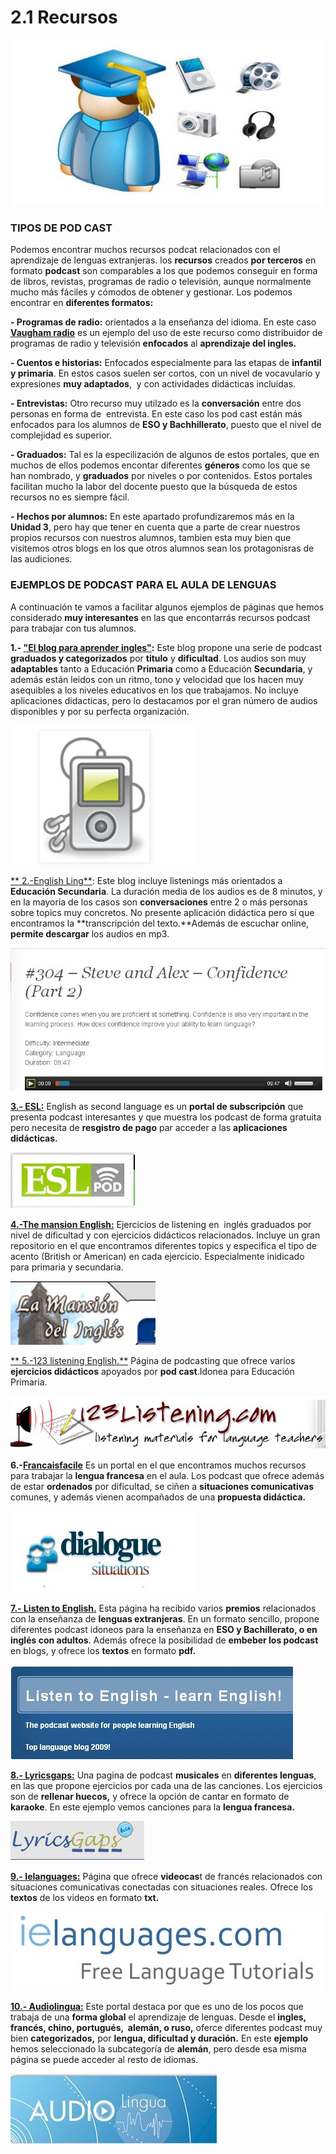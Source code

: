 # 2.1 Recursos


![Fig 2.5  rrii-rivera.blogspot.com Licencia Creative Commons](img/RECURSOS_AUDIO.jpg)




### TIPOS DE POD CAST

Podemos encontrar muchos recursos podcat relacionados con el aprendizaje de lenguas extranjeras. los **recursos** creados **por terceros** en formato **podcast** son comparables a los que podemos conseguir en forma de libros, revistas, programas de radio o televisión, aunque normalmente mucho más fáciles y cómodos de obtener y gestionar. Los podemos encontrar en **diferentes formatos:**

**\- Programas de radio:** orientados a la enseñanza del idioma. En este caso [**Vaugham radio**](http://www.vaughanradio.com/reproductor) es un ejemplo del uso de este recurso como distribuidor de programas de radio y televisión **enfocados** al **aprendizaje del ingles.**

**\- Cuentos e historias:** Enfocados especialmente para las etapas de **infantil y primaria**. En estos casos suelen ser cortos, con un nivel de vocavulario y expresiones **muy adaptados**,  y con actividades didácticas incluidas.

**\- Entrevistas:** Otro recurso muy utilzado es la **conversación** entre dos personas en forma de  entrevista. En este caso los pod cast están más enfocados para los alumnos de **ESO y Bachhillerato**, puesto que el nivel de complejidad es superior.

**\- Graduados:** Tal es la especilización de algunos de estos portales, que en muchos de ellos podemos encontar diferentes **géneros** como los que se han nombrado, y **graduados** por niveles o por contenidos. Estos portales facilitan mucho la labor del docente puesto que la búsqueda de estos recursos no es siempre fácil.

**\- Hechos por alumnos:** En este apartado profundizaremos más en la **Unidad 3**, pero hay que tener en cuenta que a parte de crear nuestros propios recursos con nuestros alumnos, tambien esta muy bien que visitemos otros blogs en los que otros alumnos sean los protagonisras de las audiciones.

### EJEMPLOS DE PODCAST PARA EL AULA DE LENGUAS  

A continuación te vamos a facilitar algunos ejemplos de páginas que hemos considerado **muy interesantes** en las que encontarrás recursos podcast para trabajar con tus alumnos.

**1.- ["El blog para aprender ingles"](http://menuaingles.blogspot.com.es/2011/11/audios-indice.html):** Este blog propone una serie de podcast **graduados y categorizados** por **titulo** y **dificultad**. Los audios son muy **adaptables** tanto a Educación **Primaria** como a Educación **Secundaria**, y además están leidos con un ritmo, tono y velocidad que los hacen muy asequibles a los niveles educativos en los que trabajamos. No incluye aplicaciones didacticas, pero lo destacamos por el gran número de audios disponibles y por su perfecta organización.


![Fig 2.6 http://menuaingles.blogspot.com.es/2011/11/audios-indice.html Captura de pantalla propia](img/podcastejem1.JPG)

[** 2.-English Ling**](http://englishlingq.com/): Este blog incluye listenings más orientados a  **Educación Secundaria**. La duración media de los audios es de 8 minutos, y en la mayoria de los casos son **conversaciones** entre 2 o más personas sobre topics muy concretos. No presente aplicación didáctica pero sí que encontramos la **transcripción del texto.**Además de escuchar online, **permite descargar** los audios en mp3.


![Fig 2.7 English Ling Captura de pantalla propia](img/podcastejemplo2.JPG)


[**3.- ESL:**](http://www.eslpod.com/website/index_new.html#) English as second language es un **portal de subscripción** que presenta podcast interesantes y que muestra los podcast de forma gratuita pero necesita de **resgistro de pago** par acceder a las **aplicaciones didácticas.**


![Fig 2.8 http://www.eslpod.com/website/index_new.html# Captura de pantalla propia](img/eslpodcast.JPG)


[**4.-The mansion English:**](http://www.mansioningles.com/listening00.htm) Ejercicios de listening en  inglés graduados por nivel de dificultad y con ejercicios didácticos relacionados. Incluye un gran repositorio en el que encontramos diferentes topics y especifica el tipo de acento (British or American) en cada ejercicio. Especialmente inidicado para primaria y secundaria.


![Fig 2.9 the mansion english. Captura de pantalla propia](img/la_mansion_de_ingles.JPG)




[** 5.-123 listening English.**](http://www.123listening.com/) Página de podcasting que ofrece varios **ejercicios didácticos** apoyados por **pod cast**.Idonea para Educación Primaria.


![Fig 2.10 123 listening English.com Captura de pantalla propia](img/123_listenig.JPG)




**6.-[Francaisfacile](http://www.podcastfrancaisfacile.com/englishmenu/french-communication-dialogue-daily-life-listen-to-mp3.html)** Es un portal en el que encontramos muchos recursos para trabajar la **lengua francesa** en el aula. Los podcast que ofrece además de estar **ordenados** por dificultad, se ciñen a **situaciones comunicativas** comunes, y además vienen acompañados de una **propuesta didáctica.**


![Fig 2.11: Francasifacile Captura de pantalla propia](img/podcastfrances.JPG)




[**7.- Listen to English.**](http://www.listen-to-english.com/index.php) Esta página ha recibido varios **premios** relacionados con la enseñanza de **lenguas extranjeras**. En un formato sencillo, propone diferentes podcast idoneos para la enseñanza en **ESO y Bachillerato, o en inglés con adultos**. Además ofrece la posibilidad de **embeber los podcast** en blogs, y ofrece los **textos** en formato **pdf.**


![Fig 2.12 http://www.listen-to-english.com Captura de pantalla propia](img/listemtoenglish.JPG)




[**8.- Lyricsgaps:**](http://es.lyricsgaps.com/exercises/filter/language/fr/) Una pagina de podcast **musicales** en **diferentes lenguas**, en las que propone ejercicios por cada una de las canciones. Los ejercicios son de **rellenar huecos,** y ofrece la opción de cantar en formato de **karaoke**. En este ejemplo vemos canciones para la **lengua francesa.**


![Fig 2.13 liricgaps.com Captura de pantalla propia](img/liric_gaps.JPG)




**[9.- Ielanguages:](http://ielanguages.com/frenchlistening.html)** Página que ofrece **videocas**t de francés relacionados con situaciones comunicativas conectadas con situaciones reales. Ofrece los **textos** de los videos en formato **txt.**


![Fig 2.14 ielanguages.com Captura de pantalla propia](img/ielanguages.JPG)




[**10.- Audiolingua:**](http://www.audio-lingua.eu/spip.php?rubrique3&lang=fr) Este portal destaca por que es uno de los pocos que trabaja de una **forma global** el aprendizaje de lenguas. Desde el **ingles, francés, chino, portugués,  alemán, o ruso,** oferce diferentes podcast muy bien **categorizados,** por **lengua, dificultad y duración.** En este **ejemplo** hemos seleccionado la subcategoría de **alemán**, pero desde esa misma página se puede acceder al resto de idiomas.


![Fig 2.15 audiolingua.com Captura propia](img/audiolingua.JPG)




